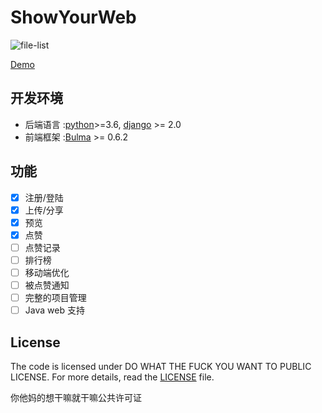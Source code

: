 # ShowYourWeb 

![file-list](https://travis-ci.org/zxh326/showyourweb.svg?branch=master)

[Demo](http://e.dnuise.cn/)

## 开发环境
* 后端语言 :[python](https://www.python.org/)>=3.6, [django](https://www.djangoproject.com/) >= 2.0
* 前端框架 :[Bulma](https://bulma.io/) >= 0.6.2

## 功能
- [x] 注册/登陆
- [x] 上传/分享
- [x] 预览
- [x] 点赞
- [ ] 点赞记录
- [ ] 排行榜
- [ ] 移动端优化
- [ ] 被点赞通知
- [ ] 完整的项目管理
- [ ] Java web 支持

## License

The code is licensed under DO WHAT THE FUCK YOU WANT TO PUBLIC LICENSE. For more details, read the [LICENSE](./LICENSE) file.

你他妈的想干嘛就干嘛公共许可证
